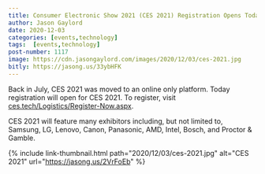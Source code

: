 ```yaml
---
title: Consumer Electronic Show 2021 (CES 2021) Registration Opens Today
author: Jason Gaylord
date: 2020-12-03
categories: [events,technology]
tags:  [events,technology]
post-number: 1117
image: https://cdn.jasongaylord.com/images/2020/12/03/ces-2021.jpg
bitly: https://jasong.us/33ybHFK
---
```


Back in July, CES 2021 was moved to an online only platform. Today registration will open for CES 2021. To register, visit [ces.tech/Logistics/Register-Now.aspx](https://jasong.us/2VrFoEb).

CES 2021 will feature many exhibitors including, but not limited to, Samsung, LG, Lenovo, Canon, Panasonic, AMD, Intel, Bosch, and Proctor & Gamble. 

{% include link-thumbnail.html path="2020/12/03/ces-2021.jpg" alt="CES 2021" url="https://jasong.us/2VrFoEb" %}